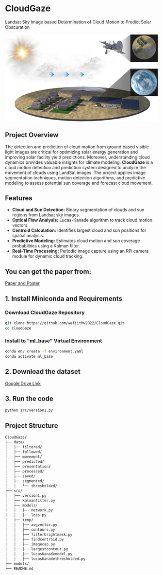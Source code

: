 # CloudGaze

Landsat Sky Image based Determination of Cloud Motion to Predict Solar Obscuration  

![Solar Forecasting](1.jpg)

## Project Overview 
The detection and prediction of cloud motion from ground based visible light images are critical for optimizing solar energy generation and improving solar facility yield predictions. Moreover, understanding cloud dynamics provides valuable insights for climate modeling.
**CloudGaze** is a cloud motion detection and prediction system designed to analyze the movement of clouds using LandSat images. The project applies image segmentation techniques, motion detection algorithms, and predictive modeling to assess potential sun coverage and forecast cloud movement.

## Features  
- **Cloud and Sun Detection:** Binary segmentation of clouds and sun regions from Landsat sky images.  
- **Optical Flow Analysis:** Lucas-Kanade algorithm to track cloud motion vectors.  
- **Centroid Calculation:** Identifies largest cloud and sun positions for spatial analysis.  
- **Predictive Modeling:** Estimates cloud motion and sun coverage probabilities using a Kalman filter.   
- **Real-Time Processing:** Periodic image capture using an RPi camera module for dynamic cloud tracking.


## You can get the paper from:
[Paper and Poster](https://drive.google.com/drive/folders/17PPVxA6rgk40WpDEWhJqYYWTZ_OpCGi2?usp=drive_link)

 ## 1. Install Miniconda and Requirements

### Download CloudGaze Repository
```bash
git clone https://github.com/weijithw2022/CloudGaze.git
cd CloudGaze
```

### Install to "ml_base" Virtual Environment
```bash
conda env create -f environment.yaml
conda activate ml_base
```
 ## 2. Download the dataset
 
[Google Drive Link](https://drive.google.com/file/d/1M7_Cnm79XJ7fVagPmRALkzF5Hbb5ypc-/view?usp=drive_link)

 ## 3. Run the code
 ```bash
python src/version1.py
```


## Project Structure  
```plaintext
CloudGaze/
├── data/
│   ├── filtered/          
│   ├── followed/
│   ├── movement/
│   ├── predicted/
│   ├── presentation/
│   ├── processed/
│   ├── saved/
│   ├── segmented/
│   │   └── thresholded/
├── src/     
│   ├── version1.py   
│   ├── kalmanfilter.py
│   ├── models/
│   │   ├── network.py
│   │   ├── loss.py           
│   ├── temp/
│   │   ├── avgvector.py
│   │   ├── contours.py
│   │   ├── filterbrightmask.py
│   │   ├── findcentroid.py
│   │   ├── imagecap.py
│   │   ├── largestcontour.py
│   │   ├── lucasKanademodel.py
│   │   ├── lucasKanadethresholded.py                     
├── models/            
└── README.md


```

